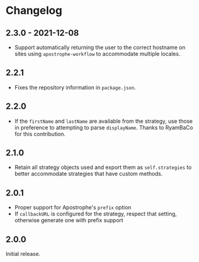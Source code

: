 # Changelog

## 2.3.0 - 2021-12-08

* Support automatically returning the user to the correct hostname on sites using `apostrophe-workflow` to accommodate multiple locales.

## 2.2.1

* Fixes the repository information in `package.json`.

## 2.2.0

* If the `firstName` and `lastName` are available from the strategy, use those in preference to attempting to parse `displayName`. Thanks to RyamBaCo for this contribution.

## 2.1.0

* Retain all strategy objects used and export them as `self.strategies` to better accommodate strategies that have custom methods.

## 2.0.1

* Proper support for Apostrophe's `prefix` option
* If `callbackURL` is configured for the strategy, respect that setting, otherwise generate one with prefix support

## 2.0.0

Initial release.
